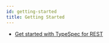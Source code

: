 ```yaml
---
id: getting-started
title: Getting Started
---
```


- [Get started with TypeSpec for REST](./getting-started-rest/01-setup-basic-syntax.md)
